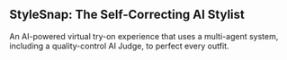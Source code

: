## StyleSnap: The Self-Correcting AI Stylist

An AI-powered virtual try-on experience that uses a multi-agent system, including a quality-control AI Judge, to perfect every outfit.
